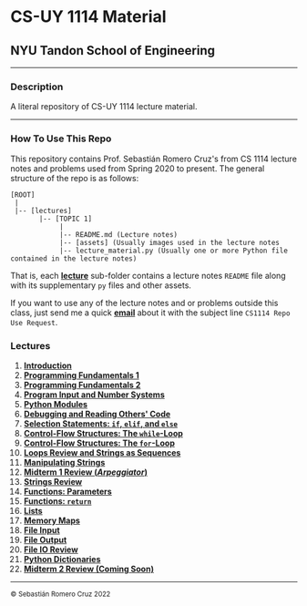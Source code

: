 # CS-UY 1114 Material

## NYU Tandon School of Engineering

---

### Description

A literal repository of CS-UY 1114 lecture material.

---

### How To Use This Repo

This repository contains Prof. Sebastián Romero Cruz's from CS 1114 lecture notes and problems used from Spring 2020
to present. The general structure of the repo is as follows:

```
[ROOT]
 |
 |-- [lectures]
       |-- [TOPIC 1]
            |
            |-- README.md (Lecture notes)
            |-- [assets] (Usually images used in the lecture notes
            |-- lecture_material.py (Usually one or more Python file contained in the lecture notes)
```

That is, each [**lecture**](#Lectures) sub-folder contains a lecture notes `README` file along with its supplementary
`py` files and other assets.

If you want to use any of the lecture notes and or problems outside this class, just send me a quick 
[**email**](mailto:src402@nyu.edu) about it with the subject line `CS1114 Repo Use Request`.

### Lectures

1. [**Introduction**](lectures/introduction/)
2. [**Programming Fundamentals 1**](lectures/fundamentals_1/)
3. [**Programming Fundamentals 2**](lectures/fundamentals_2/)
4. [**Program Input and Number Systems**](lectures/input_number_systems/)
5. [**Python Modules**](lectures/modules/)
6. [**Debugging and Reading Others' Code**](lectures/debugging/)
7. [**Selection Statements: `if`, `elif`, and `else`**](lectures/selection_statements/)
8. [**Control-Flow Structures: The `while`-Loop**](lectures/while_loops/)
9. [**Control-Flow Structures: The `for`-Loop**](lectures/for_loops/)
10. [**Loops Review and Strings as Sequences**](lectures/string_sequences/)
11. [**Manipulating Strings**](lectures/manipulating_strings/)
12. [**Midterm 1 Review (_Arpeggiator_)**](lectures/midterm_1_review/)
13. [**Strings Review**](lectures/strings_review/)
14. [**Functions: Parameters**](lectures/functions_parameters/)
15. [**Functions: `return`**](lectures/functions_return/)
16. [**Lists**](lectures/lists/)
17. [**Memory Maps**](lectures/memory_maps/)
18. [**File Input**](lectures/file_input/)
19. [**File Output**](lectures/file_output/)
20. [**File IO Review**](lectures/files_review/)
21. [**Python Dictionaries**](lectures/dictionaries/)
22. [**Midterm 2 Review (Coming Soon)**]()

---

<sub>© Sebastián Romero Cruz 2022</sub>